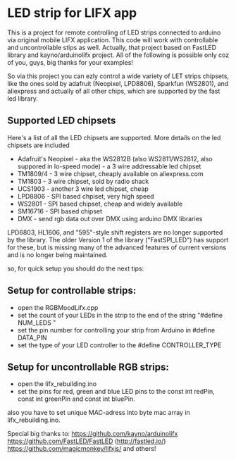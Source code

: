 LED strip for LIFX app
=======
This is a project for remote controlling of LED strips connected to arduino via original mobile LIFX application.
This code will work with controllable and uncontrollable stips as well. 
Actually, that project based on FastLED library and kayno/arduinolifx project. All of the following is possible only 
coz of you, guys, big thanks for your examples! 

So via this project you can ezly control a wide variety of LET strips chipsets, like the ones
sold by adafruit (Neopixel, LPD8806), Sparkfun (WS2801), and aliexpress and actually of all other chips, 
which are supported by the fast led library.


## Supported LED chipsets

Here's a list of all the LED chipsets are supported.  More details on the led chipsets are included 

* Adafruit's Neopixel - aka the WS2812B (also WS2811/WS2812, also suppored in lo-speed mode) - a 3 wire addressable led chipset
* TM1809/4 - 3 wire chipset, cheaply available on aliexpress.com
* TM1803 - 3 wire chipset, sold by radio shack
* UCS1903 - another 3 wire led chipset, cheap
* LPD8806 - SPI based chpiset, very high speed
* WS2801 - SPI based chipset, cheap and widely available
* SM16716 - SPI based chipset
* DMX - send rgb data out over DMX using arduino DMX libraries

LPD6803, HL1606, and "595"-style shift registers are no longer supported by the library.  The older Version 1 of the library ("FastSPI_LED") has support for these, but is missing many of the advanced features of current versions and is no longer being maintained.

so, for quick setup you should do the next tips: 
## Setup for controllable strips:
* open the RGBMoodLifx.cpp 
* set the count of your LEDs in the strip to the end of the string "#define NUM_LEDS "
* set the pin number for controlling your strip from Arduino in #define DATA_PIN 
* set the type of your LED controller to the #define CONTROLLER_TYPE


## Setup for uncontrollable RGB strips:
* open the lifx_rebuilding.ino
* set the pins for red, green and blue LED pins to the const int redPin, const int greenPin and const int bluePin.

also you have to set unique MAC-adress into byte mac array in lifx_rebuilding.ino.


Special big thanks to:
https://github.com/kayno/arduinolifx
https://github.com/FastLED/FastLED (http://fastled.io/)
https://github.com/magicmonkey/lifxjs/
and others! 




